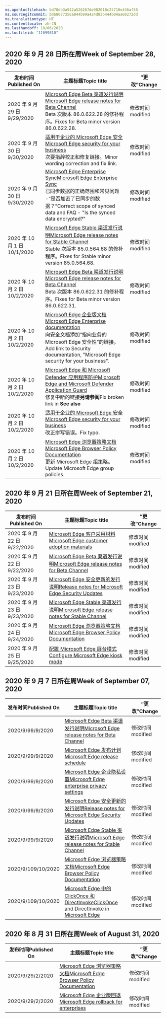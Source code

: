 ```yaml
---
ms.openlocfilehash: bd70db3a942a526267de982018c25710e436af58
ms.sourcegitcommit: bd68077356a944b99a424d03b444b04aa60272dd
ms.translationtype: HT
ms.contentlocale: zh-CN
ms.lasthandoff: 10/06/2020
ms.locfileid: "11099810"
---
```


## <span data-ttu-id="a7778-101">2020 年 9 月 28 日所在周</span><span class="sxs-lookup"><span data-stu-id="a7778-101">Week of September 28, 2020</span></span>


| <span data-ttu-id="a7778-102">发布时间</span><span class="sxs-lookup"><span data-stu-id="a7778-102">Published On</span></span> |<span data-ttu-id="a7778-103">主题标题</span><span class="sxs-lookup"><span data-stu-id="a7778-103">Topic title</span></span> | <span data-ttu-id="a7778-104">“更改”</span><span class="sxs-lookup"><span data-stu-id="a7778-104">Change</span></span> |
|------|------------|--------|
| <span data-ttu-id="a7778-105">2020 年 9 月 29 日</span><span class="sxs-lookup"><span data-stu-id="a7778-105">9/29/2020</span></span> | [<span data-ttu-id="a7778-106">Microsoft Edge Beta 渠道发行说明</span><span class="sxs-lookup"><span data-stu-id="a7778-106">Microsoft Edge release notes for Beta Channel</span></span>](/DeployEdge/microsoft-edge-relnote-beta-channel)<br><span data-ttu-id="a7778-107">Beta 次版本 86.0.622.28 的修补程序。</span><span class="sxs-lookup"><span data-stu-id="a7778-107">Fixes for Beta minor version 86.0.622.28.</span></span> | <span data-ttu-id="a7778-108">修改时间</span><span class="sxs-lookup"><span data-stu-id="a7778-108">modified</span></span> |
| <span data-ttu-id="a7778-109">2020 年 9 月 30 日</span><span class="sxs-lookup"><span data-stu-id="a7778-109">9/30/2020</span></span> | [<span data-ttu-id="a7778-110">适用于企业的 Microsoft Edge 安全</span><span class="sxs-lookup"><span data-stu-id="a7778-110">Microsoft Edge security for your business</span></span>](/DeployEdge/ms-edge-security-for-business)<br><span data-ttu-id="a7778-111">次要措辞校正和修复链接。</span><span class="sxs-lookup"><span data-stu-id="a7778-111">Minor wording correction and fix link.</span></span> | <span data-ttu-id="a7778-112">修改时间</span><span class="sxs-lookup"><span data-stu-id="a7778-112">modified</span></span> |
| <span data-ttu-id="a7778-113">2020 年 9 月 30 日</span><span class="sxs-lookup"><span data-stu-id="a7778-113">9/30/2020</span></span> | [<span data-ttu-id="a7778-114">Microsoft Edge Enterprise Sync</span><span class="sxs-lookup"><span data-stu-id="a7778-114">Microsoft Edge Enterprise Sync</span></span>](/DeployEdge/microsoft-edge-enterprise-sync)<br><span data-ttu-id="a7778-115">已同步数据的正确范围和常见问题 -“是否加密了已同步的数据？”</span><span class="sxs-lookup"><span data-stu-id="a7778-115">Correct scope of synced data and FAQ - "Is the synced data encrypted?"</span></span>  | <span data-ttu-id="a7778-116">修改时间</span><span class="sxs-lookup"><span data-stu-id="a7778-116">modified</span></span> |
| <span data-ttu-id="a7778-117">2020 年 10 月 1 日</span><span class="sxs-lookup"><span data-stu-id="a7778-117">10/1/2020</span></span> | [<span data-ttu-id="a7778-118">Microsoft Edge Stable 渠道发行说明</span><span class="sxs-lookup"><span data-stu-id="a7778-118">Microsoft Edge release notes for Stable Channel</span></span>](/DeployEdge/microsoft-edge-relnote-stable-channel)<br><span data-ttu-id="a7778-119">Stable 次版本 85.0.564.68 的修补程序。</span><span class="sxs-lookup"><span data-stu-id="a7778-119">Fixes for Stable minor version 85.0.564.68.</span></span> | <span data-ttu-id="a7778-120">修改时间</span><span class="sxs-lookup"><span data-stu-id="a7778-120">modified</span></span> |
| <span data-ttu-id="a7778-121">2020 年 10 月 2 日</span><span class="sxs-lookup"><span data-stu-id="a7778-121">10/2/2020</span></span> | [<span data-ttu-id="a7778-122">Microsoft Edge Beta 渠道发行说明</span><span class="sxs-lookup"><span data-stu-id="a7778-122">Microsoft Edge release notes for Beta Channel</span></span>](/DeployEdge/microsoft-edge-relnote-beta-channel)<br><span data-ttu-id="a7778-123">Beta 次版本 86.0.622.31 的修补程序。</span><span class="sxs-lookup"><span data-stu-id="a7778-123">Fixes for Beta minor version 86.0.622.31.</span></span> | <span data-ttu-id="a7778-124">修改时间</span><span class="sxs-lookup"><span data-stu-id="a7778-124">modified</span></span> |
| <span data-ttu-id="a7778-125">2020 年 10 月 2 日</span><span class="sxs-lookup"><span data-stu-id="a7778-125">10/2/2020</span></span> | [<span data-ttu-id="a7778-126">Microsoft Edge 企业版文档</span><span class="sxs-lookup"><span data-stu-id="a7778-126">Microsoft Edge Enterprise documentation</span></span>](/DeployEdge/index)<br><span data-ttu-id="a7778-127">向安全文档添加“指向业务的 Microsoft Edge 安全性”的链接。</span><span class="sxs-lookup"><span data-stu-id="a7778-127">Add link to Security documentation, "Microsoft Edge security for your business".</span></span> | <span data-ttu-id="a7778-128">修改时间</span><span class="sxs-lookup"><span data-stu-id="a7778-128">modified</span></span> |
| <span data-ttu-id="a7778-129">2020 年 10 月 2 日</span><span class="sxs-lookup"><span data-stu-id="a7778-129">10/2/2020</span></span> | [<span data-ttu-id="a7778-130">Microsoft Edge 和 Microsoft Defender 应用程序防护</span><span class="sxs-lookup"><span data-stu-id="a7778-130">Microsoft Edge and Microsoft Defender Application Guard</span></span>](/DeployEdge/microsoft-edge-security-windows-defender-application-guard)<br><span data-ttu-id="a7778-131">修复中断的链接**另请参阅**</span><span class="sxs-lookup"><span data-stu-id="a7778-131">Fix broken link in **See also**</span></span> | <span data-ttu-id="a7778-132">修改时间</span><span class="sxs-lookup"><span data-stu-id="a7778-132">modified</span></span> |
| <span data-ttu-id="a7778-133">2020 年 10 月 2 日</span><span class="sxs-lookup"><span data-stu-id="a7778-133">10/2/2020</span></span> | [<span data-ttu-id="a7778-134">适用于企业的 Microsoft Edge 安全</span><span class="sxs-lookup"><span data-stu-id="a7778-134">Microsoft Edge security for your business</span></span>](/DeployEdge/ms-edge-security-for-business)<br><span data-ttu-id="a7778-135">改正拼写错误。</span><span class="sxs-lookup"><span data-stu-id="a7778-135">Fix typo.</span></span> | <span data-ttu-id="a7778-136">修改时间</span><span class="sxs-lookup"><span data-stu-id="a7778-136">modified</span></span> |
| <span data-ttu-id="a7778-137">2020 年 10 月 2 日</span><span class="sxs-lookup"><span data-stu-id="a7778-137">10/2/2020</span></span> | [<span data-ttu-id="a7778-138">Microsoft Edge 浏览器策略文档</span><span class="sxs-lookup"><span data-stu-id="a7778-138">Microsoft Edge Browser Policy Documentation</span></span>](/DeployEdge/microsoft-edge-policies)<br><span data-ttu-id="a7778-139">更新 Microsoft Edge 组策略。</span><span class="sxs-lookup"><span data-stu-id="a7778-139">Update Microsoft Edge group policies.</span></span> | <span data-ttu-id="a7778-140">修改时间</span><span class="sxs-lookup"><span data-stu-id="a7778-140">modified</span></span> |


## <span data-ttu-id="a7778-141">2020 年 9 月 21 日所在周</span><span class="sxs-lookup"><span data-stu-id="a7778-141">Week of September 21, 2020</span></span>


| <span data-ttu-id="a7778-142">发布时间</span><span class="sxs-lookup"><span data-stu-id="a7778-142">Published On</span></span> |<span data-ttu-id="a7778-143">主题标题</span><span class="sxs-lookup"><span data-stu-id="a7778-143">Topic title</span></span> | <span data-ttu-id="a7778-144">“更改”</span><span class="sxs-lookup"><span data-stu-id="a7778-144">Change</span></span> |
|------|------------|--------|
| <span data-ttu-id="a7778-145">2020 年 9 月 22 日</span><span class="sxs-lookup"><span data-stu-id="a7778-145">9/22/2020</span></span> | [<span data-ttu-id="a7778-146">Microsoft Edge 客户采用材料</span><span class="sxs-lookup"><span data-stu-id="a7778-146">Microsoft Edge customer adoption materials</span></span>](/DeployEdge/microsoft-edge-customer-adoption-kit) | <span data-ttu-id="a7778-147">修改时间</span><span class="sxs-lookup"><span data-stu-id="a7778-147">modified</span></span> |
| <span data-ttu-id="a7778-148">2020 年 9 月 22 日</span><span class="sxs-lookup"><span data-stu-id="a7778-148">9/22/2020</span></span> | [<span data-ttu-id="a7778-149">Microsoft Edge Beta 渠道发行说明</span><span class="sxs-lookup"><span data-stu-id="a7778-149">Microsoft Edge release notes for Beta Channel</span></span>](/DeployEdge/microsoft-edge-relnote-beta-channel) | <span data-ttu-id="a7778-150">修改时间</span><span class="sxs-lookup"><span data-stu-id="a7778-150">modified</span></span> |
| <span data-ttu-id="a7778-151">2020 年 9 月 23 日</span><span class="sxs-lookup"><span data-stu-id="a7778-151">9/23/2020</span></span> | [<span data-ttu-id="a7778-152">Microsoft Edge 安全更新的发行说明</span><span class="sxs-lookup"><span data-stu-id="a7778-152">Release notes for Microsoft Edge Security Updates</span></span>](/DeployEdge/microsoft-edge-relnotes-security) | <span data-ttu-id="a7778-153">修改时间</span><span class="sxs-lookup"><span data-stu-id="a7778-153">modified</span></span> |
| <span data-ttu-id="a7778-154">2020 年 9 月 23 日</span><span class="sxs-lookup"><span data-stu-id="a7778-154">9/23/2020</span></span> | [<span data-ttu-id="a7778-155">Microsoft Edge Stable 渠道发行说明</span><span class="sxs-lookup"><span data-stu-id="a7778-155">Microsoft Edge release notes for Stable Channel</span></span>](/DeployEdge/microsoft-edge-relnote-stable-channel) | <span data-ttu-id="a7778-156">修改时间</span><span class="sxs-lookup"><span data-stu-id="a7778-156">modified</span></span> |
| <span data-ttu-id="a7778-157">2020 年 9 月 24 日</span><span class="sxs-lookup"><span data-stu-id="a7778-157">9/24/2020</span></span> | [<span data-ttu-id="a7778-158">Microsoft Edge 浏览器策略文档</span><span class="sxs-lookup"><span data-stu-id="a7778-158">Microsoft Edge Browser Policy Documentation</span></span>](/DeployEdge/microsoft-edge-policies) | <span data-ttu-id="a7778-159">修改时间</span><span class="sxs-lookup"><span data-stu-id="a7778-159">modified</span></span> |
| <span data-ttu-id="a7778-160">2020 年 9 月 25 日</span><span class="sxs-lookup"><span data-stu-id="a7778-160">9/25/2020</span></span> | [<span data-ttu-id="a7778-161">配置 Microsoft Edge 展台模式</span><span class="sxs-lookup"><span data-stu-id="a7778-161">Configure Microsoft Edge kiosk mode</span></span>](/DeployEdge/microsoft-edge-configure-kiosk-mode) | <span data-ttu-id="a7778-162">修改时间</span><span class="sxs-lookup"><span data-stu-id="a7778-162">modified</span></span> |


## <span data-ttu-id="a7778-163">2020 年 9 月 7 日所在周</span><span class="sxs-lookup"><span data-stu-id="a7778-163">Week of September 07, 2020</span></span>


| <span data-ttu-id="a7778-164">发布时间</span><span class="sxs-lookup"><span data-stu-id="a7778-164">Published On</span></span> |<span data-ttu-id="a7778-165">主题标题</span><span class="sxs-lookup"><span data-stu-id="a7778-165">Topic title</span></span> | <span data-ttu-id="a7778-166">“更改”</span><span class="sxs-lookup"><span data-stu-id="a7778-166">Change</span></span> |
|------|------------|--------|
| <span data-ttu-id="a7778-167">2020/9/9</span><span class="sxs-lookup"><span data-stu-id="a7778-167">9/9/2020</span></span> | [<span data-ttu-id="a7778-168">Microsoft Edge Beta 渠道发行说明</span><span class="sxs-lookup"><span data-stu-id="a7778-168">Microsoft Edge release notes for Beta Channel</span></span>](/DeployEdge/microsoft-edge-relnote-beta-channel) | <span data-ttu-id="a7778-169">修改时间</span><span class="sxs-lookup"><span data-stu-id="a7778-169">modified</span></span> |
| <span data-ttu-id="a7778-170">2020/9/9</span><span class="sxs-lookup"><span data-stu-id="a7778-170">9/9/2020</span></span> | [<span data-ttu-id="a7778-171">Microsoft Edge 发布计划</span><span class="sxs-lookup"><span data-stu-id="a7778-171">Microsoft Edge release schedule</span></span>](/DeployEdge/microsoft-edge-release-schedule) | <span data-ttu-id="a7778-172">修改时间</span><span class="sxs-lookup"><span data-stu-id="a7778-172">modified</span></span> |
| <span data-ttu-id="a7778-173">2020/9/9</span><span class="sxs-lookup"><span data-stu-id="a7778-173">9/9/2020</span></span> | [<span data-ttu-id="a7778-174">Microsoft Edge 企业隐私设置</span><span class="sxs-lookup"><span data-stu-id="a7778-174">Microsoft Edge enterprise privacy settings</span></span>](/DeployEdge/microsoft-edge-enterprise-privacy-settings) | <span data-ttu-id="a7778-175">修改时间</span><span class="sxs-lookup"><span data-stu-id="a7778-175">modified</span></span> |
| <span data-ttu-id="a7778-176">2020/9/9</span><span class="sxs-lookup"><span data-stu-id="a7778-176">9/9/2020</span></span> | [<span data-ttu-id="a7778-177">Microsoft Edge 安全更新的发行说明</span><span class="sxs-lookup"><span data-stu-id="a7778-177">Release notes for Microsoft Edge Security Updates</span></span>](/DeployEdge/microsoft-edge-relnotes-security) | <span data-ttu-id="a7778-178">修改时间</span><span class="sxs-lookup"><span data-stu-id="a7778-178">modified</span></span> |
| <span data-ttu-id="a7778-179">2020/9/9</span><span class="sxs-lookup"><span data-stu-id="a7778-179">9/9/2020</span></span> | [<span data-ttu-id="a7778-180">Microsoft Edge Stable 渠道发行说明</span><span class="sxs-lookup"><span data-stu-id="a7778-180">Microsoft Edge release notes for Stable Channel</span></span>](/DeployEdge/microsoft-edge-relnote-stable-channel) | <span data-ttu-id="a7778-181">修改时间</span><span class="sxs-lookup"><span data-stu-id="a7778-181">modified</span></span> |
| <span data-ttu-id="a7778-182">2020/9/10</span><span class="sxs-lookup"><span data-stu-id="a7778-182">9/10/2020</span></span> | [<span data-ttu-id="a7778-183">Microsoft Edge 浏览器策略文档</span><span class="sxs-lookup"><span data-stu-id="a7778-183">Microsoft Edge Browser Policy Documentation</span></span>](/DeployEdge/microsoft-edge-policies) | <span data-ttu-id="a7778-184">修改时间</span><span class="sxs-lookup"><span data-stu-id="a7778-184">modified</span></span> |
| <span data-ttu-id="a7778-185">2020/9/10</span><span class="sxs-lookup"><span data-stu-id="a7778-185">9/10/2020</span></span> | [<span data-ttu-id="a7778-186">Microsoft Edge 中的 ClickOnce 和 DirectInvoke</span><span class="sxs-lookup"><span data-stu-id="a7778-186">ClickOnce and DirectInvoke in Microsoft Edge</span></span>](/DeployEdge/edge-learn-more-co-di) | <span data-ttu-id="a7778-187">修改时间</span><span class="sxs-lookup"><span data-stu-id="a7778-187">modified</span></span> |


## <span data-ttu-id="a7778-188">2020 年 8 月 31 日所在周</span><span class="sxs-lookup"><span data-stu-id="a7778-188">Week of August 31, 2020</span></span>


| <span data-ttu-id="a7778-189">发布时间</span><span class="sxs-lookup"><span data-stu-id="a7778-189">Published On</span></span> |<span data-ttu-id="a7778-190">主题标题</span><span class="sxs-lookup"><span data-stu-id="a7778-190">Topic title</span></span> | <span data-ttu-id="a7778-191">“更改”</span><span class="sxs-lookup"><span data-stu-id="a7778-191">Change</span></span> |
|------|------------|--------|
| <span data-ttu-id="a7778-192">2020/9/2</span><span class="sxs-lookup"><span data-stu-id="a7778-192">9/2/2020</span></span> | [<span data-ttu-id="a7778-193">Microsoft Edge 浏览器策略文档</span><span class="sxs-lookup"><span data-stu-id="a7778-193">Microsoft Edge Browser Policy Documentation</span></span>](/DeployEdge/microsoft-edge-policies) | <span data-ttu-id="a7778-194">修改时间</span><span class="sxs-lookup"><span data-stu-id="a7778-194">modified</span></span> |
| <span data-ttu-id="a7778-195">2020/9/2</span><span class="sxs-lookup"><span data-stu-id="a7778-195">9/2/2020</span></span> | [<span data-ttu-id="a7778-196">Microsoft Edge 企业版回退</span><span class="sxs-lookup"><span data-stu-id="a7778-196">Microsoft Edge rollback for enterprises</span></span>](/DeployEdge/edge-learnmore-rollback) | <span data-ttu-id="a7778-197">修改时间</span><span class="sxs-lookup"><span data-stu-id="a7778-197">modified</span></span> |

